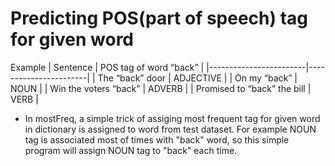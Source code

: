# Predicting POS(part of speech) tag for given word
Example 
| Sentence               | POS tag of word “back” |
|------------------------|-----------------------|
| The “back” door        | ADJECTIVE             |
| On my “back”           | NOUN                  |
| Win the voters “back”  | ADVERB                |
| Promised to “back” the bill | VERB              |

- In mostFreq, a simple trick of assiging most frequent tag for given word in dictionary is assigned to word from test dataset. For example 
   NOUN tag is associated most of times with "back" word, so this simple program will assign NOUN tag to "back" each time.
